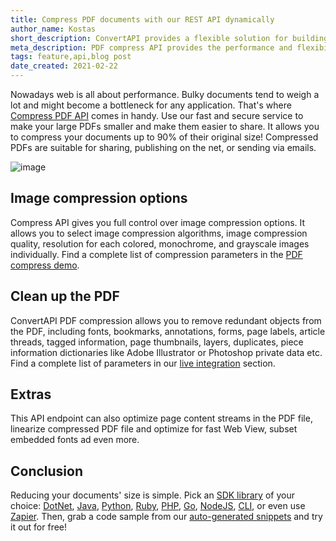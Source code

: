 ```yaml
---
title: Compress PDF documents with our REST API dynamically
author_name: Kostas
short_description: ConvertAPI provides a flexible solution for building custom conversion flows. You can process your files by applying multiple conversions and compress the result PDF afterward. This best-practice-driven REST API approach improves performance and gives you full control over file compression levels and parameters. 
meta_description: PDF compress API provides the performance and flexibility to customize your PDF compression levels programmatically. Improve the performance with PDF optimization API.
tags: feature,api,blog post
date_created: 2021-02-22
---
```

<!--tags: blog post,new,feature,bug,improvements,api,integration-->

Nowadays web is all about performance. Bulky documents tend to weigh a lot and might become a bottleneck for any application. 
That's where [Compress PDF API]() comes in handy. Use our fast and secure service to make your large PDFs smaller and make them easier to share. It allows you to compress your documents up to 90% of their original size! 
Compressed PDFs are suitable for sharing, publishing on the net, or sending via emails. 

![image](https://user-images.githubusercontent.com/62603039/109521958-83df0600-7ab6-11eb-8786-7df4799c06ae.png)

## Image compression options

Compress API gives you full control over image compression options. 
It allows you to select image compression algorithms, image compression quality, resolution for each colored, monochrome, and grayscale images individually. Find a complete list of compression parameters in the [PDF compress demo](https://www.convertapi.com/pdf-to-compress).

## Clean up the PDF

ConvertAPI PDF compression allows you to remove redundant objects from the PDF,
 including fonts, bookmarks, annotations, forms, page labels, article threads, tagged information, page thumbnails,
  layers, duplicates, piece information dictionaries like Adobe Illustrator or Photoshop private data etc. 
 Find a complete list of parameters in our [live integration](https://www.convertapi.com/pdf-to-compress#scrollTo=RemoveFonts) section.

## Extras

This API endpoint can also optimize page content streams in the PDF file, 
linearize compressed PDF file and optimize for fast Web View, 
subset embedded fonts ad even more. 

## Conclusion

Reducing your documents' size is simple. Pick an [SDK library](https://www.convertapi.com/doc/libraries) of your choice: 
[DotNet](https://www.convertapi.com/doc/dotnet-library), 
[Java](https://www.convertapi.com/doc/java-library), 
[Python](https://www.convertapi.com/doc/python-library), 
[Ruby](https://www.convertapi.com/doc/ruby-library),
[PHP](https://www.convertapi.com/doc/php-library), 
[Go](https://www.convertapi.com/doc/go-library), 
[NodeJS](https://www.convertapi.com/doc/node-library), 
[CLI](https://www.convertapi.com/doc/cli-library), 
or even use [Zapier](https://www.convertapi.com/labs/zapier). 
Then, grab a code sample from our [auto-generated snippets](https://www.convertapi.com/pdf-to-compress) and try it out for free!
